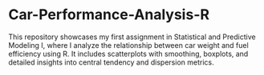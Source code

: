 # Car-Performance-Analysis-R
This repository showcases my first assignment in Statistical and Predictive Modeling I, where I analyze the relationship between car weight and fuel efficiency using R. It includes scatterplots with smoothing, boxplots, and detailed insights into central tendency and dispersion metrics.
